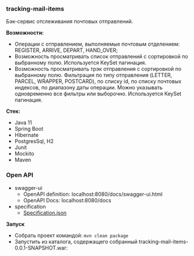 ### tracking-mail-items  
Бэк-сервис отслеживания почтовых отправлений.  

**Возможности:** 
* Операции с отправлением, выполняемые почтовым отделением: REGISTER, ARRIVE, DEPART, HAND_OVER;
* Возможность просматривать список отправлений с сортировкой по выбранному полю. Используется KeySet пагинация.
* Возможность просматривать трэк отправления с сортировкой по выбранному полю. Фильтрация по типу отправления (LETTER, 
PARCEL, WRAPPER, POSTCARD), по списку id, по списку почтовых индексов, по диапазону даты операции. Можно указывать 
одновременно все фильтры или выборочно. Используется KeySet пагинация.

**Стек:**
- Java 11
- Spring Boot
- Hibernate
- PostgresSql, H2
- Junit
- Mockito
- Maven

### Open API
- swagger-ui
    - OpenAPI definition: localhost:8080/docs/swagger-ui.html
    - OpenAPI Docs: localhost:8080/docs
- specification
    - [Specification.json](Specification.json)

**Запуск**
* Собрать проект командой: `mvn clean package`
* Запустить из каталога, содержащего собранный tracking-mail-items-0.0.1-SNAPSHOT.war:
